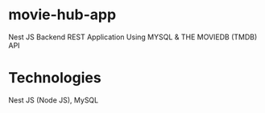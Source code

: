 # movie-hub-app
Nest JS Backend REST Application Using MYSQL &amp; THE MOVIEDB (TMDB) API  

# Technologies
Nest JS (Node JS), MySQL
